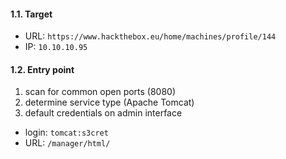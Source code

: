 #### 1.1. Target

- URL: `https://www.hackthebox.eu/home/machines/profile/144`
- IP: `10.10.10.95`


#### 1.2. Entry point

1. scan for common open ports (8080)
2. determine service type (Apache Tomcat)
3. default credentials on admin interface 
  - login: `tomcat:s3cret` 
  - URL: `/manager/html/`
